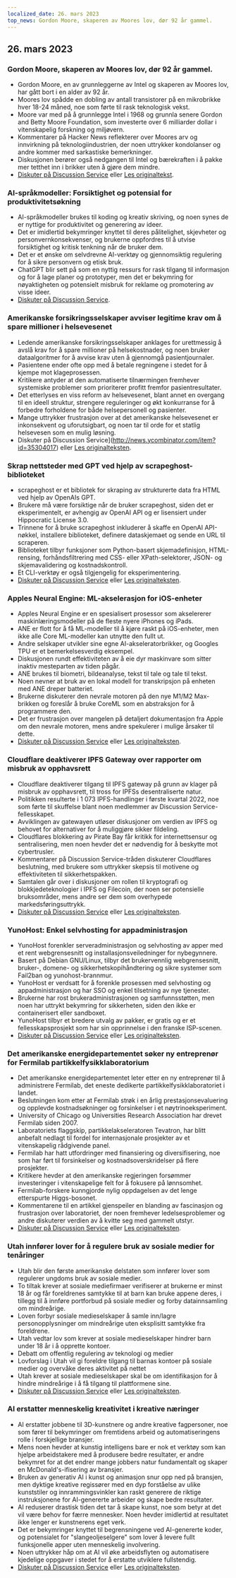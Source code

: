 ```yaml
---
localized_date: 26. mars 2023
top_news: Gordon Moore, skaperen av Moores lov, dør 92 år gammel.
---
```


## 26. mars 2023

### Gordon Moore, skaperen av Moores lov, dør 92 år gammel.

- Gordon Moore, en av grunnleggerne av Intel og skaperen av Moores lov, har gått bort i en alder av 92 år.
- Moores lov spådde en dobling av antall transistorer på en mikrobrikke hver 18-24 måned, noe som førte til rask teknologisk vekst.
- Moore var med på å grunnlegge Intel i 1968 og grunnla senere Gordon and Betty Moore Foundation, som investerte over 6 milliarder dollar i vitenskapelig forskning og miljøvern.
- Kommentarer på Hacker News reflekterer over Moores arv og innvirkning på teknologiindustrien, der noen uttrykker kondolanser og andre kommer med sarkastiske bemerkninger.
- Diskusjonen berører også nedgangen til Intel og bærekraften i å pakke mer tetthet inn i brikker uten å gjøre dem mindre.
- [Diskuter på Discussion Service](http://news.ycombinator.com/item?id=35297420) eller [Les originaltekst](https://www.moore.org/article-detail?newsUrlName=in-memoriam-gordon-moore-1929-2023).

### AI-språkmodeller: Forsiktighet og potensial for produktivitetsøkning

- AI-språkmodeller brukes til koding og kreativ skriving, og noen synes de er nyttige for produktivitet og generering av ideer.
- Det er imidlertid bekymringer knyttet til deres pålitelighet, skjevheter og personvernkonsekvenser, og brukerne oppfordres til å utvise forsiktighet og kritisk tenkning når de bruker dem.
- Det er et ønske om selvdrevne AI-verktøy og gjennomsiktig regulering for å sikre personvern og etisk bruk.
- ChatGPT blir sett på som en nyttig ressurs for rask tilgang til informasjon og for å lage planer og prototyper, men det er bekymring for nøyaktigheten og potensielt misbruk for reklame og promotering av visse ideer.
- [Diskuter på Discussion Service](http://news.ycombinator.com/item?id=35299071).

### Amerikanske forsikringsselskaper avviser legitime krav om å spare millioner i helsevesenet

- Ledende amerikanske forsikringsselskaper anklages for urettmessig å avslå krav for å spare millioner på helsekostnader, og noen bruker dataalgoritmer for å avvise krav uten å gjennomgå pasientjournaler.
- Pasientene ender ofte opp med å betale regningene i stedet for å kjempe mot klageprosessen.
- Kritikere antyder at den automatiserte tilnærmingen fremhever systemiske problemer som prioriterer profitt fremfor pasientresultater.
- Det etterlyses en viss reform av helsevesenet, blant annet en overgang til en ideell struktur, strengere reguleringer og økt konkurranse for å forbedre forholdene for både helsepersonell og pasienter.
- Mange uttrykker frustrasjon over at det amerikanske helsevesenet er inkonsekvent og uforutsigbart, og noen tar til orde for et statlig helsevesen som en mulig løsning.
- Diskuter på Discussion Service](http://news.ycombinator.com/item?id=35304017) eller [Les originalteksten](https://www.propublica.org/article/cigna-pxdx-medical-health-insurance-rejection-claims).

### Skrap nettsteder med GPT ved hjelp av scrapeghost-biblioteket

- scrapeghost er et bibliotek for skraping av strukturerte data fra HTML ved hjelp av OpenAIs GPT.
- Brukere må være forsiktige når de bruker scrapeghost, siden det er eksperimentelt, er avhengig av OpenAI API og er lisensiert under Hippocratic License 3.0.
- Trinnene for å bruke scrapeghost inkluderer å skaffe en OpenAI API-nøkkel, installere biblioteket, definere dataskjemaet og sende en URL til scraperen.
- Biblioteket tilbyr funksjoner som Python-basert skjemadefinisjon, HTML-rensing, forhåndsfiltrering med CSS- eller XPath-selektorer, JSON- og skjemavalidering og kostnadskontroll.
- Et CLI-verktøy er også tilgjengelig for eksperimentering.
- [Diskuter på Discussion Service](http://news.ycombinator.com/item?id=35305655) eller [Les originalteksten](https://jamesturk.github.io/scrapeghost/).

### Apples Neural Engine: ML-akselerasjon for iOS-enheter

- Apples Neural Engine er en spesialisert prosessor som akselererer maskinlæringsmodeller på de fleste nyere iPhones og iPads.
- ANE er flott for å få ML-modeller til å kjøre raskt på iOS-enheter, men ikke alle Core ML-modeller kan utnytte den fullt ut.
- Andre selskaper utvikler sine egne AI-akseleratorbrikker, og Googles TPU er et bemerkelsesverdig eksempel.
- Diskusjonen rundt effektiviteten av å eie dyr maskinvare som sitter inaktiv mesteparten av tiden pågår.
- ANE brukes til biometri, bildeanalyse, tekst til tale og tale til tekst.
- Noen nevner at bruk av en lokal modell for transkripsjon på enheten med ANE dreper batteriet.
- Brukerne diskuterer den nevrale motoren på den nye M1/M2 Max-brikken og foreslår å bruke CoreML som en abstraksjon for å programmere den.
- Det er frustrasjon over mangelen på detaljert dokumentasjon fra Apple om den nevrale motoren, mens andre spekulerer i mulige årsaker til dette.
- [Diskuter på Discussion Service](http://news.ycombinator.com/item?id=35301447) eller [Les originalteksten](https://github.com/hollance/neural-engine).

### Cloudflare deaktiverer IPFS Gateway over rapporter om misbruk av opphavsrett

- Cloudflare deaktiverer tilgang til IPFS gateway på grunn av klager på misbruk av opphavsrett, til tross for IPFSs desentraliserte natur.
- Politikken resulterte i 1 073 IPFS-handlinger i første kvartal 2022, noe som førte til skuffelse blant noen medlemmer av Discussion Service-fellesskapet.
- Avviklingen av gatewayen utløser diskusjoner om verdien av IPFS og behovet for alternativer for å muliggjøre sikker fildeling.
- Cloudflares blokkering av Pirate Bay får kritikk for internettsensur og sentralisering, men noen hevder det er nødvendig for å beskytte mot cybertrusler.
- Kommentarer på Discussion Service-tråden diskuterer Cloudflares beslutning, med brukere som uttrykker skepsis til motivene og effektiviteten til sikkerhetspakken.
- Samtalen går over i diskusjoner om rollen til kryptografi og blokkjedeteknologier i IPFS og Filecoin, der noen ser potensielle bruksområder, mens andre ser dem som overhypede markedsføringsuttrykk.
- [Diskuter på Discussion Service](http://news.ycombinator.com/item?id=35300200) eller [Les originalteksten](https://torrentfreak.com/cloudflare-disables-access-to-pirated-content-on-its-ipfs-gateway-230324/).

### YunoHost: Enkel selvhosting for appadministrasjon

- YunoHost forenkler serveradministrasjon og selvhosting av apper med et rent webgrensesnitt og installasjonsveiledninger for nybegynnere.
- Basert på Debian GNU/Linux, tilbyr det brukervennlig webgrensesnitt, bruker-, domene- og sikkerhetskopihåndtering og sikre systemer som Fail2ban og yunohost-brannmur.
- YunoHost er verdsatt for å forenkle prosessen med selvhosting og appadministrasjon og har SSO og enkel tilsetning av nye tjenester.
- Brukerne har rost brukeradministrasjonen og samfunnsstøtten, men noen har uttrykt bekymring for sikkerheten, siden den ikke er containerisert eller sandboxet.
- YunoHost tilbyr et bredere utvalg av pakker, er gratis og er et fellesskapsprosjekt som har sin opprinnelse i den franske ISP-scenen.
- [Diskuter på Discussion Service](http://news.ycombinator.com/item?id=35300482) eller [Les originalteksten](https://yunohost.org).

### Det amerikanske energidepartementet søker ny entreprenør for Fermilab partikkelfysikklaboratorium

- Det amerikanske energidepartementet leter etter en ny entreprenør til å administrere Fermilab, det eneste dedikerte partikkelfysikklaboratoriet i landet.
- Beslutningen kom etter at Fermilab strøk i en årlig prestasjonsevaluering og opplevde kostnadsøkninger og forsinkelser i et nøytrinoeksperiment.
- University of Chicago og Universities Research Association har drevet Fermilab siden 2007.
- Laboratoriets flaggskip, partikkelakseleratoren Tevatron, har blitt anbefalt nedlagt til fordel for internasjonale prosjekter av et vitenskapelig rådgivende panel.
- Fermilab har hatt utfordringer med finansiering og diversifisering, noe som har ført til forsinkelser og kostnadsoverskridelser på flere prosjekter.
- Kritikere hevder at den amerikanske regjeringen forsømmer investeringer i vitenskapelige felt for å fokusere på lønnsomhet.
- Fermilab-forskere kunngjorde nylig oppdagelsen av det lenge etterspurte Higgs-bosonet.
- Kommentarene til en artikkel gjenspeiler en blanding av fascinasjon og frustrasjon over laboratoriet, der noen fremhever ledelsesproblemer og andre diskuterer verdien av å kvitte seg med gammelt utstyr.
- [Diskuter på Discussion Service](http://news.ycombinator.com/item?id=35303391) eller [Les originalteksten](https://www.science.org/content/article/major-shake-coming-fermilab-troubled-u-s-particle-physics-center).

### Utah innfører lover for å regulere bruk av sosiale medier for tenåringer

- Utah blir den første amerikanske delstaten som innfører lover som regulerer ungdoms bruk av sosiale medier.
- To tiltak krever at sosiale mediefirmaer verifiserer at brukerne er minst 18 år og får foreldrenes samtykke til at barn kan bruke appene deres, i tillegg til å innføre portforbud på sosiale medier og forby datainnsamling om mindreårige.
- Loven forbyr sosiale medieselskaper å samle inn/lagre personopplysninger om mindreårige uten eksplisitt samtykke fra foreldrene.
- Utah vedtar lov som krever at sosiale medieselskaper hindrer barn under 18 år i å opprette kontoer.
- Debatt om offentlig regulering av teknologi og medier
- Lovforslag i Utah vil gi foreldre tilgang til barnas kontoer på sosiale medier og overvåke deres aktivitet på nettet
- Utah krever at sosiale medieselskaper skal be om identifikasjon for å hindre mindreårige i å få tilgang til plattformene sine.
- [Diskuter på Discussion Service](http://news.ycombinator.com/item?id=35307647) eller [Les originalteksten](https://www.bbc.com/news/world-us-canada-65060733).

### AI erstatter menneskelig kreativitet i kreative næringer

- AI erstatter jobbene til 3D-kunstnere og andre kreative fagpersoner, noe som fører til bekymringer om fremtidens arbeid og automatiseringens rolle i forskjellige bransjer.
- Mens noen hevder at kunstig intelligens bare er nok et verktøy som kan hjelpe arbeidstakere med å produsere bedre resultater, er andre bekymret for at det endrer mange jobbers natur fundamentalt og skaper en McDonald's-ifisering av bransjer.
- Bruken av generativ AI i kunst og animasjon snur opp ned på bransjen, men dyktige kreative regissører med en dyp forståelse av ulike kunststiler og innrammingsvinkler kan raskt generere de riktige instruksjonene for AI-genererte arbeider og skape bedre resultater.
- AI reduserer drastisk tiden det tar å skape kunst, noe som betyr at det vil være behov for færre mennesker. Noen hevder imidlertid at resultatet ikke lenger er kunstnerens eget verk.
- Det er bekymringer knyttet til begrensningene ved AI-genererte koder, og potensialet for "slangeoljeselgere" som lover å levere fullt funksjonelle apper uten menneskelig involvering.
- Noen uttrykker håp om at AI vil øke arbeidsflyten og automatisere kjedelige oppgaver i stedet for å erstatte utviklere fullstendig.
- [Diskuter på Discussion Service](http://news.ycombinator.com/item?id=35308498) eller [Les originalteksten](https://reddit.com/r/blender/comments/121lhfq/i_lost_everything_that_made_me_love_my_job/).
